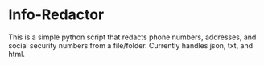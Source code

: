 # Info-Redactor
This is a simple python script that redacts phone numbers, addresses, and social security numbers from a file/folder. Currently handles json, txt, and html.
